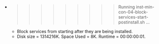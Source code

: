 * >>>>>>>>> Running inst-min-con-04-block-services-start-postinstall.sh ...
  * Block services from starting after they are being installed.
  * Disk size = 1314216K. Space Used = 8K. Runtime = 00:00:00:01.
